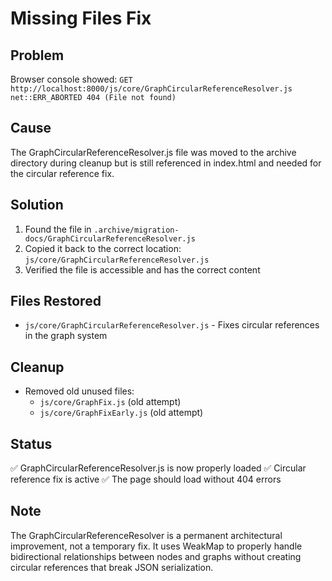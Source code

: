 # Missing Files Fix

## Problem
Browser console showed: `GET http://localhost:8000/js/core/GraphCircularReferenceResolver.js net::ERR_ABORTED 404 (File not found)`

## Cause
The GraphCircularReferenceResolver.js file was moved to the archive directory during cleanup but is still referenced in index.html and needed for the circular reference fix.

## Solution
1. Found the file in `.archive/migration-docs/GraphCircularReferenceResolver.js`
2. Copied it back to the correct location: `js/core/GraphCircularReferenceResolver.js`
3. Verified the file is accessible and has the correct content

## Files Restored
- `js/core/GraphCircularReferenceResolver.js` - Fixes circular references in the graph system

## Cleanup
- Removed old unused files:
  - `js/core/GraphFix.js` (old attempt)
  - `js/core/GraphFixEarly.js` (old attempt)

## Status
✅ GraphCircularReferenceResolver.js is now properly loaded
✅ Circular reference fix is active
✅ The page should load without 404 errors

## Note
The GraphCircularReferenceResolver is a permanent architectural improvement, not a temporary fix. It uses WeakMap to properly handle bidirectional relationships between nodes and graphs without creating circular references that break JSON serialization.